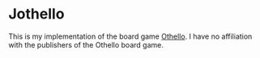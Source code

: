 # Jothello

This is my implementation of the board game [Othello](https://en.wikipedia.org/wiki/Reversi).
I have no affiliation with the publishers of the Othello board game.